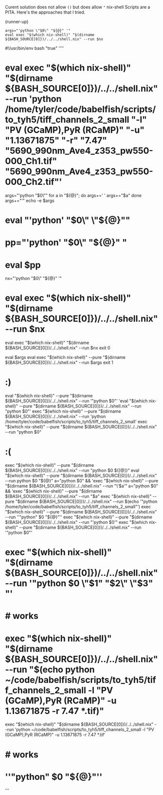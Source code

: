 Curent solution does not allow `()` but does allow `"`
nix-shell Scripts are a PITA. Here's the approaches that I tried.

(runner-up)
```
args="'python \"$0\" "${@}" '"
eval exec "$(which nix-shell)" "$(dirname ${BASH_SOURCE[0]})/../../shell.nix" --run $nx
```

#!/usr/bin/env bash
"true" '''\'
# eval exec "$(which nix-shell)" "$(dirname ${BASH_SOURCE[0]})/../../shell.nix" --run 'python /home/tyler/code/babelfish/scripts/to_tyh5/tiff_channels_2_small "-l" "PV (GCaMP),PyR (RCaMP)" "-u" "1.13671875" "-r" "7.47" "5690_990nm_Ave4_z353_pw550-000_Ch1.tif" "5690_990nm_Ave4_z353_pw550-000_Ch2.tif"'

args="'python \"$0\""
for a in "${@}"; do
    args+=' '
    args+=\"$a\"
done
args+="'"
echo -e $args
# eval "'python' \"$0\" \"${@}\""
# pp="'python' \"$0\" "${@}" "
# eval $pp
nx="'python \"$0\" "${@}" '"
# eval exec "$(which nix-shell)" "$(dirname ${BASH_SOURCE[0]})/../../shell.nix" --run $nx
eval exec "$(which nix-shell)" "$(dirname ${BASH_SOURCE[0]})/../../shell.nix" --run $nx
exit 0

eval $args
eval exec "$(which nix-shell)" --pure "$(dirname ${BASH_SOURCE[0]})/../../shell.nix" --run $args
exit 1

# :)
eval "$(which nix-shell)" --pure "$(dirname ${BASH_SOURCE[0]})/../../shell.nix" --run '"python $0"'
'eval "$(which nix-shell)" --pure "$(dirname ${BASH_SOURCE[0]})/../../shell.nix" --run "python $0"'
exec "$(which nix-shell)" --pure "$(dirname ${BASH_SOURCE[0]})/../../shell.nix" --run 'python /home/tyler/code/babelfish/scripts/to_tyh5/tiff_channels_2_small'
exec "$(which nix-shell)" --pure "$(dirname ${BASH_SOURCE[0]})/../../shell.nix" --run "python $0"

# :(
exec "$(which nix-shell)" --pure "$(dirname ${BASH_SOURCE[0]})/../../shell.nix" --run "python $0 ${[@]}"
eval "$(which nix-shell)" --pure "$(dirname ${BASH_SOURCE[0]})/../../shell.nix" --run python $0 "${@}"
a="python $0" && 'exec "$(which nix-shell)" --pure "$(dirname ${BASH_SOURCE[0]})/../../shell.nix" --run "\'$a\'"
a="python $0" && 'exec "$(which nix-shell)" --pure "$(dirname ${BASH_SOURCE[0]})/../../shell.nix" --run "$a"
exec "$(which nix-shell)" --pure "$(dirname ${BASH_SOURCE[0]})/../../shell.nix" --run $(echo '"python /home/tyler/code/babelfish/scripts/to_tyh5/tiff_channels_2_small"')
exec "$(which nix-shell)" --pure "$(dirname ${BASH_SOURCE[0]})/../../shell.nix" --run ''"python" $0 "${@}"''
exec "$(which nix-shell)" --pure "$(dirname ${BASH_SOURCE[0]})/../../shell.nix" --run "'python $0'"
exec "$(which nix-shell)" --pure "$(dirname ${BASH_SOURCE[0]})/../../shell.nix" --run \'"python $0"\'


# exec "$(which nix-shell)" "$(dirname ${BASH_SOURCE[0]})/../../shell.nix" --run \'"python $0 \"$1\" \"$2\" \"$3\" "\'



# # works
# exec "$(which nix-shell)" "$(dirname ${BASH_SOURCE[0]})/../../shell.nix" --run "$(echo python ~/code/babelfish/scripts/to_tyh5/tiff_channels_2_small -l \"PV (GCaMP),PyR (RCaMP)\" -u 1.13671875 -r 7.47 *.tif)"
exec "$(which nix-shell)" "$(dirname ${BASH_SOURCE[0]})/../../shell.nix" --run 'python ~/code/babelfish/scripts/to_tyh5/tiff_channels_2_small -l "PV (GCaMP),PyR (RCaMP)" -u 1.13671875 -r 7.47 *.tif'
# # works

# ''"python" $0 "${@}"''

'''